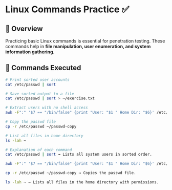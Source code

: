 # Linux Commands Practice ✅

## 🔹 Overview
Practicing basic Linux commands is essential for penetration testing. These commands help in **file manipulation, user enumeration, and system information gathering**.

## 🔹 Commands Executed
```bash
# Print sorted user accounts
cat /etc/passwd | sort

# Save sorted output to a file
cat /etc/passwd | sort > ~/exercise.txt

# Extract users with no shell access
awk -F":" '$7 == "/bin/false" {print "User: "$1 " Home Dir: "$6}' /etc/passwd

# Copy the passwd file
cp -r /etc/passwd ~/passwd-copy

# List all files in home directory
ls -lah ~

# Explanation of each command
cat /etc/passwd | sort → Lists all system users in sorted order.

awk -F":" '$7 == "/bin/false" {print "User: "$1 " Home Dir: "$6}' /etc/passwd → Extracts users with no shell access.

cp -r /etc/passwd ~/passwd-copy → Copies the passwd file.

ls -lah ~ → Lists all files in the home directory with permissions.


